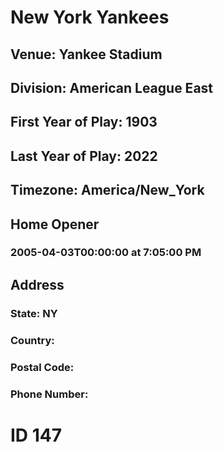 # New York Yankees
## Venue: Yankee Stadium
## Division: American League East
## First Year of Play: 1903
## Last Year of Play: 2022
## Timezone: America/New_York
## Home Opener
### 2005-04-03T00:00:00 at 7:05:00 PM
## Address
### 
### State: NY
### Country: 
### Postal Code: 
### Phone Number: 
# ID 147
